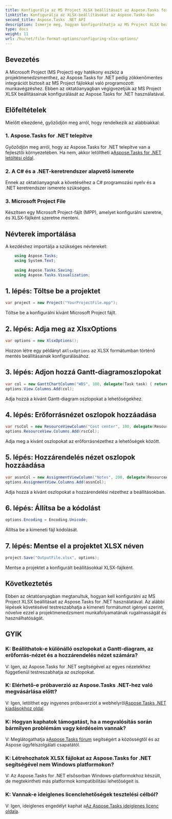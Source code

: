 ```yaml
---
title: Konfigurálja az MS Project XLSX beállításait az Aspose.Tasks for .NET-ben
linktitle: Konfigurálja az XLSX-beállításokat az Aspose.Tasks-ban
second_title: Aspose.Tasks .NET API
description: Ismerje meg, hogyan konfigurálhatja az MS Project XLSX beállításait az Aspose.Tasks for .NET-ben. Könnyedén testreszabhatja az oszlopokat, a kódolást és még sok mást.
type: docs
weight: 11
url: /hu/net/file-format-options/configuring-xlsx-options/
---
```

## Bevezetés
A Microsoft Project (MS Project) egy hatékony eszköz a projektmenedzsmenthez, az Aspose.Tasks for .NET pedig zökkenőmentes integrációt biztosít az MS Project fájlokkal való programozott munkavégzéshez. Ebben az oktatóanyagban végigvezetjük az MS Project XLSX beállításainak konfigurálását az Aspose.Tasks for .NET használatával.
## Előfeltételek
Mielőtt elkezdené, győződjön meg arról, hogy rendelkezik az alábbiakkal:
### 1. Aspose.Tasks for .NET telepítve
 Győződjön meg arról, hogy az Aspose.Tasks for .NET telepítve van a fejlesztői környezetében. Ha nem, akkor letöltheti a[Aspose.Tasks for .NET letöltési oldal](https://releases.aspose.com/tasks/net/).
### 2. A C# és a .NET-keretrendszer alapvető ismerete
Ennek az oktatóanyagnak a követéséhez a C# programozási nyelv és a .NET keretrendszer ismerete szükséges.
### 3. Microsoft Project File
Készítsen egy Microsoft Project-fájlt (MPP), amelyet konfigurálni szeretne, és XLSX-fájlként szeretne menteni.

## Névterek importálása
A kezdéshez importálja a szükséges névtereket:
```csharp
    using Aspose.Tasks;
    using System.Text;
    
    using Aspose.Tasks.Saving;
    using Aspose.Tasks.Visualization;
```

## 1. lépés: Töltse be a projektet
```csharp
var project = new Project("YourProjectFile.mpp");
```
Töltse be a konfigurálni kívánt Microsoft Project fájlt.
## 2. lépés: Adja meg az XlsxOptions
```csharp
var options = new XlsxOptions();
```
 Hozzon létre egy példányt a`XlsxOptions` az XLSX formátumban történő mentés beállításainak konfigurálásához.
## 3. lépés: Adjon hozzá Gantt-diagramoszlopokat
```csharp
var col = new GanttChartColumn("WBS", 100, delegate(Task task) { return task.Get(Tsk.WBS); });
options.View.Columns.Add(col);
```
Adja hozzá a kívánt Gantt-diagram oszlopokat a lehetőségekhez.
## 4. lépés: Erőforrásnézet oszlopok hozzáadása
```csharp
var rscCol = new ResourceViewColumn("Cost center", 100, delegate(Resource resource) { return resource.Get(Rsc.CostCenter); });
options.ResourceView.Columns.Add(rscCol);
```
Adja meg a kívánt oszlopokat az erőforrásnézethez a lehetőségek között.
## 5. lépés: Hozzárendelés nézet oszlopok hozzáadása
```csharp
var assnCol = new AssignmentViewColumn("Notes", 200, delegate(ResourceAssignment assignment) { return assignment.Get(Asn.NotesText); });
options.AssignmentView.Columns.Add(assnCol);
```
Adja hozzá a kívánt oszlopokat a hozzárendelési nézethez a beállításokban.
## 6. lépés: Állítsa be a kódolást
```csharp
options.Encoding = Encoding.Unicode;
```
Állítsa be a kimeneti fájl kódolását.
## 7. lépés: Mentse el a projektet XLSX néven
```csharp
project.Save("OutputFile.xlsx", options);
```
Mentse a projektet a konfigurált beállításokkal XLSX-fájlként.

## Következtetés
Ebben az oktatóanyagban megtanultuk, hogyan kell konfigurálni az MS Project XLSX beállításait az Aspose.Tasks for .NET használatával. Az alábbi lépések követésével testreszabhatja a kimeneti formátumot igényei szerint, növelve ezzel a projektmenedzsment munkafolyamatának rugalmasságát és használhatóságát.
## GYIK

### K: Beállíthatok-e különálló oszlopokat a Gantt-diagram, az erőforrás-nézet és a hozzárendelés nézet számára?

V: Igen, az Aspose.Tasks for .NET segítségével az egyes nézetekhez függetlenül testreszabhatja az oszlopokat.

### K: Elérhető-e próbaverzió az Aspose.Tasks .NET-hez való megvásárlása előtt?

 V: Igen, letölthet egy ingyenes próbaverziót a webhelyről[Aspose.Tasks .NET kiadásokhoz oldal](https://releases.aspose.com/).

### K: Hogyan kaphatok támogatást, ha a megvalósítás során bármilyen problémám vagy kérdéseim vannak?

 V: Meglátogathatja a[Aspose.Tasks fórum](https://forum.aspose.com/c/tasks/15) segítségért a közösségtől és az Aspose ügyfélszolgálati csapatától.

### K: Létrehozhatok XLSX fájlokat az Aspose.Tasks for .NET segítségével nem Windows platformokon?

V: Az Aspose.Tasks for .NET elsősorban Windows-platformokhoz készült, de megtekintheti más platformok kompatibilitási lehetőségeit is.

### K: Vannak-e ideiglenes licenclehetőségek tesztelési célból?

 V: Igen, ideiglenes engedélyt kaphat a[Az Aspose.Tasks ideiglenes licenc oldala](https://purchase.aspose.com/temporary-license/).